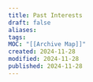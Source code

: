```yaml
---
title: Past Interests
draft: false
aliases: 
tags: 
MOC: "[[Archive Map]]"
created: 2024-11-28
modified: 2024-11-28
published: 2024-11-28
---
```


